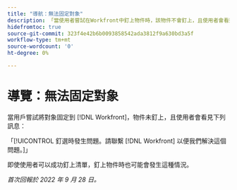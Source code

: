 ```yaml
---
title: "導航：無法固定對象"
description: 「當使用者嘗試在Workfront中釘上物件時，該物件不會釘上，且使用者會看到下列訊息：釘子時出了問題。 請聯繫Workfront，以便我們能修復。」
hidefromtoc: true
source-git-commit: 323f4e42b6b0093858542ada3812f9a630bd3a5f
workflow-type: tm+mt
source-wordcount: '0'
ht-degree: 0%

---
```



# 導覽：無法固定對象

當用戶嘗試將對象固定到 [!DNL Workfront]，物件未釘上，且使用者會看見下列訊息：

「[!UICONTROL 釘選時發生問題。請聯繫 [!DNL Workfront] 以便我們解決這個問題。]」

即使使用者可以成功釘上清單，釘上物件時也可能會發生這種情況。

_首次回報於 2022 年 9 月 28 日。_

